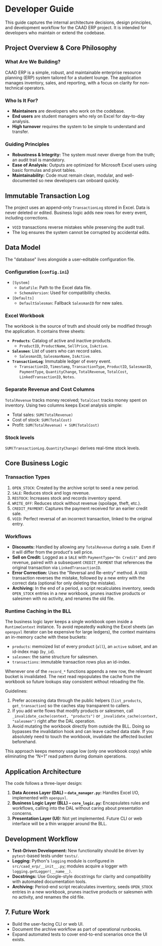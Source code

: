 # Developer Guide

This guide captures the internal architecture decisions, design principles,
and development workflow for the CAAD ERP project. It is intended for
developers who maintain or extend the codebase.

## Project Overview & Core Philosophy

### What Are We Building?

CAAD ERP is a simple, robust, and maintainable enterprise resource planning
(ERP) system tailored for a student lounge. The application manages inventory,
sales, and reporting, with a focus on clarity for non-technical operators.

### Who Is It For?

- **Maintainers** are developers who work on the codebase.
- **End users** are student managers who rely on Excel for day-to-day analysis.
- **High turnover** requires the system to be simple to understand and transfer.

### Guiding Principles

- **Robustness & Integrity:** The system must never diverge from the truth; an
audit trail is mandatory.
- **Ease of Analysis:** Outputs are optimized for Microsoft Excel users using
basic formulas and pivot tables.
- **Maintainability:** Code must remain clean, modular, and well-documented so
new developers can onboard quickly.

## Immutable Transaction Log

The project uses an append-only `TransactionLog` stored in Excel. Data is never
deleted or edited. Business logic adds new rows for every event, including
corrections.

- `VOID` transactions reverse mistakes while preserving the audit trail.
- The log ensures the system cannot be corrupted by accidental edits.

## Data Model

The "database" lives alongside a user-editable configuration file.

### Configuration (`config.ini`)

- `[System]`
  - `DataFile`: Path to the Excel data file.
  - `SchemaVersion`: Used for compatibility checks.
- `[Defaults]`
  - `DefaultSalesman`: Fallback `SalesmanID` for new sales.

### Excel Workbook

The workbook is the source of truth and should only be modified through the
application. It contains three sheets:

- **`Products`**: Catalog of active and inactive products.
  - `ProductID`, `ProductName`, `SellPrice`, `IsActive`.
- **`Salesmen`**: List of users who can record sales.
  - `SalesmanID`, `SalesmanName`, `IsActive`.
- **`TransactionLog`**: Immutable ledger of every event.
  - `TransactionID`, `Timestamp`, `TransactionType`, `ProductID`,
    `SalesmanID`, `PaymentType`, `QuantityChange`, `TotalRevenue`,
    `TotalCost`, `LinkedTransactionID`, `Notes`.

### Separate Revenue and Cost Columns

`TotalRevenue` tracks money received; `TotalCost` tracks money spent on
inventory. Using two columns keeps Excel analysis simple:

- Total sales: `SUM(TotalRevenue)`
- Cost of stock: `SUM(TotalCost)`
- Profit: `SUM(TotalRevenue) + SUM(TotalCost)`

### Stock levels

`SUM(TransactionLog.QuantityChange)` derives real-time stock levels.

## Core Business Logic

### Transaction Types

1. `OPEN_STOCK`: Created by the archive script to seed a new period.
2. `SALE`: Reduces stock and logs revenue.
3. `RESTOCK`: Increases stock and records inventory spend.
4. `WRITE_OFF`: Reduces stock without revenue (spoilage, theft, etc.).
5. `CREDIT_PAYMENT`: Captures the payment received for an earlier credit sale.
6. `VOID`: Perfect reversal of an incorrect transaction, linked to the original
   entry.

### Workflows

- **Discounts:** Handled by allowing any `TotalRevenue` during a sale. Even
if it will differ from the product's sell price.
- **Sell on Credit:** Logged as a `SALE` with `PaymentType="On Credit"` and
  zero revenue, paired with a subsequent `CREDIT_PAYMENT` that references the
  original transaction via `LinkedTransactionID`.
- **Error Correction:** Uses the "Reversal and Re-entry" method. A `VOID`
  transaction reverses the mistake, followed by a new entry with the correct
  data (optional for only deleting the mistake).
- **Archiving:** In the end of a period, a script recalculates inventory, seeds
`OPEN_STOCK` entries in a new workbook, prunes inactive products or salesmen with no
activity, and renames the old file.

### Runtime Caching in the BLL

The business logic layer keeps a single workbook open inside a
``RuntimeContext`` instance. To avoid repeatedly walking the Excel sheets (an
``openpyxl`` iterator can be expensive for large ledgers), the context maintains
an in-memory cache with these buckets:

- ``products``: memoized list of every product (``all``), an ``active`` subset,
  and an id-index map (``by_id``).
- ``salesmen``: the same structure for salesmen.
- ``transactions``: immutable transaction rows plus an id-index.

Whenever one of the ``record_*`` functions appends a new row, the relevant
bucket is invalidated. The next read repopulates the cache from the workbook so
future lookups stay consistent without reloading the file.

Guidelines:

1. Prefer accessing data through the public helpers (``list_products``,
  ``get_transaction``) so the caches stay transparent to callers.
2. If you add write flows that modify products or salesmen, call
  ``_invalidate_cache(context, "products")`` or ``_invalidate_cache(context,
  "salesmen")`` right after the DAL operation.
3. Avoid mutating the workbook directly from outside the BLL. Doing so bypasses
  the invalidation hook and can leave cached data stale. If you absolutely need
  to touch the workbook, invalidate the affected bucket beforehand.

This approach keeps memory usage low (only one workbook copy) while eliminating
the “N+1” read pattern during domain operations.

## Application Architecture

The code follows a three-layer design:

1. **Data Access Layer (DAL) – `data_manager.py`:**
   Handles Excel I/O, implemented with `openpyxl`.
2. **Business Logic Layer (BLL) – `core_logic.py`:**
   Encapsulates rules and workflows, calling into the DAL without caring about
   presentation concerns.
3. **Presentation Layer (UI):**
   Not yet implemented. Future CLI or web interface will be a thin wrapper
   around the BLL.

## Development Workflow

- **Test-Driven Development:** New functionality should be driven by
  `pytest`-based tests under `tests/`.
- **Logging:** Python's `logging` module is configured in
  `src/caad_erp/__init__.py`; modules acquire a logger with
  `logging.getLogger(__name__)`.
- **Docstrings:** Use Google-style docstrings for clarity and compatibility with
automated documentation tools.
- **Archiving:** Period-end script recalculates inventory, seeds `OPEN_STOCK`
entries in a new workbook, prunes inactive products or salesmen with no
activity, and renames the old file.

## 7. Future Work

- Build the user-facing CLI or web UI.
- Document the archive workflow as part of operational runbooks.
- Expand automated tests to cover end-to-end scenarios once the UI exists.
